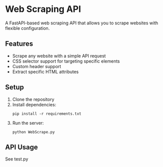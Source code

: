 # Web Scraping API

A FastAPI-based web scraping API that allows you to scrape websites with flexible configuration.

## Features

- Scrape any website with a simple API request
- CSS selector support for targeting specific elements
- Custom header support
- Extract specific HTML attributes

## Setup

1. Clone the repository
2. Install dependencies:
   ```
   pip install -r requirements.txt
   ```
3. Run the server:
   ```
   python WebScrape.py
   ```

## API Usage

 See test.py
